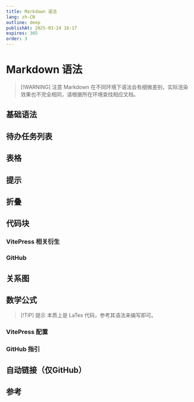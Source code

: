 ```yaml
---
title: Markdown 语法
lang: zh-CN
outline: deep
publishAt: 2025-03-24 16:17
expires: 365
order: 3
---
```


# Markdown 语法

> [!WARNING] 注意
> Markdown 在不同环境下语法会有细微差别，实际渲染效果也不完全相同，请根据所在环境查找相应文档。

## 基础语法

<LinkCard href="https://docs.github.com/zh/get-started/writing-on-github/getting-started-with-writing-and-formatting-on-github/basic-writing-and-formatting-syntax"
          text="基本撰写和格式语法"
          note="使用简单的语法在 GitHub 上为您的散文和代码创建复杂的格式。" />
<LinkCard href="https://quickref.cn/docs/markdown.html"
          text="Markdown 备忘清单" />
<LinkCard href="https://cheatsheets.zip/markdown"
          text="Markdown cheatsheet" />

## 待办任务列表

<LinkCard href="https://docs.github.com/zh/get-started/writing-on-github/working-with-advanced-formatting/about-task-lists"
          text="关于任务列表"
          note="您可以使用任务列表将议题或拉取请求的工作分解为较小的任务，然后跟踪要完成的整套工作。" />

## 表格

<LinkCard href="https://docs.github.com/zh/get-started/writing-on-github/working-with-advanced-formatting/organizing-information-with-tables"
          text="使用表格组织信息"
          note="您可以创建表格来组织评论、议题、拉取请求和 wiki 中的信息。" />

## 提示

<LinkCard href="https://docs.github.com/zh/get-started/writing-on-github/getting-started-with-writing-and-formatting-on-github/basic-writing-and-formatting-syntax#alerts"
          text="警报"
          note="警报是基于块引用语法的 Markdown 扩展，可用于强调关键信息。 在 GitHub 上，它们以独特的颜色和图标显示，以指示内容的显著性。" />
<LinkCard href="https://vitepress.dev/zh/guide/markdown#custom-containers"
          text="自定义容器"
          note="自定义容器可以通过它们的类型、标题和内容来定义。" />

## 折叠

<LinkCard href="https://docs.github.com/zh/get-started/writing-on-github/working-with-advanced-formatting/organizing-information-with-collapsed-sections"
          text="使用折叠部分组织信息"
          note="可创建带 <details> 标记的折叠部分来简化 Markdown。" />
<LinkCard href="https://vitepress.dev/zh/guide/markdown#custom-containers"
          text="自定义容器"
          note="自定义容器可以通过它们的类型、标题和内容来定义。" />

## 代码块

### VitePress 相关衍生

<LinkCard href="https://vitepress.dev/zh/guide/markdown#syntax-highlighting-in-code-blocks"
          text="代码块中的语法高亮"
          note="按照特定的语法对代码块中的文本进行着色。" />
<LinkCard href="https://vitepress.dev/zh/guide/markdown#line-highlighting-in-code-blocks"
          text="在代码块中实现行高亮"
          note="提升某一些行的亮度，以与其它行形成鲜明对比。" />
<LinkCard href="https://vitepress.dev/zh/guide/markdown#focus-in-code-blocks"
          text="代码块中聚焦"
          note="默认情况下模糊其它行，只保留某一些行的正常显示；在鼠标移动上去时显示所有的行。" />
<LinkCard href="https://vitepress.dev/zh/guide/markdown#colored-diffs-in-code-blocks"
          text="代码块中的颜色差异"
          note="使用红色、绿色表示代码中某一些行的增删改动，类似于 git 的展示效果。" />
<LinkCard href="https://vitepress.dev/zh/guide/markdown#line-numbers"
          text="代码块中的行号" />
<LinkCard href="https://shiki.style/languages"
          text="Bundled Languages - Shiki" />

### GitHub

<LinkCard href="https://docs.github.com/zh/get-started/writing-on-github/working-with-advanced-formatting/creating-and-highlighting-code-blocks"
          text="创建和突显代码块"
          note="通过围栏代码块和启用语法突显来分享代码样本。" />

## 关系图

<LinkCard href="https://mermaid.js.org/intro/"
          text="Mermaid" />
<LinkCard href="https://docs.github.com/zh/get-started/writing-on-github/working-with-advanced-formatting/creating-diagrams"
          text="创建 Mermaid 关系图"
          note="Mermaid 是一款受 Markdown 启发的工具，可将文本呈现为关系图。 例如，Mermaid 可以呈现流程图、序列图、饼图等。" />

## 数学公式

> [!TIP] 提示
> 本质上是 LaTex 代码，参考其语法来编写即可。

<LinkCard href="https://quickref.cn/docs/latex.html"
          text=" LaTeX 备忘清单"
          note="本备忘单总结了 LaTeX 常用显示数学符号的参考列表和一些 KaTeX 的应用示例。" />
<LinkCard href="https://cheatsheets.zip/latex"
          text=" LaTeX cheatsheet"
          note="This cheat sheet summarizes a reference list of LaTeX commonly used display math notation and some application examples of KaTeX." />

### VitePress 配置

<LinkCard href="https://vitepress.dev/zh/guide/markdown#math-equations"
          text=" LaTeX cheatsheet" />

### GitHub 指引

<LinkCard href="https://docs.github.com/zh/get-started/writing-on-github/working-with-advanced-formatting/writing-mathematical-expressions"
          text="编写数学表达式"
          note="使用 Markdown 在 GitHub 上显示数学表达式。" />

## 自动链接（仅GitHub）

<LinkCard href="https://docs.github.com/zh/get-started/writing-on-github/working-with-advanced-formatting/autolinked-references-and-urls"
          text="自动链接引用和 URL"
          note="对 URL、议题、拉取请求和提交的引用会自动缩短并转换为链接。" />

## 参考

<LinkCard href="https://github.github.com/gfm/"
          text="GitHub Flavored Markdown Spec" />
